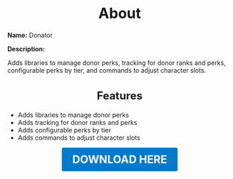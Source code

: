 <h1 style="text-align:center; font-size:2rem; font-weight:bold;">About</h1>

**Name:**
Donator

**Description:**

Adds libraries to manage donor perks, tracking for donor ranks and perks, configurable perks by tier, and commands to adjust character slots.

<h2 style="text-align:center; font-size:1.5rem; font-weight:bold;">Features</h2>

- Adds libraries to manage donor perks
- Adds tracking for donor ranks and perks
- Adds configurable perks by tier
- Adds commands to adjust character slots




<p align="center"><a href="https://github.com/LiliaFramework/Modules/raw/refs/heads/gh-pages/donator.zip" style="display:inline-block;padding:12px 24px;font-size:1.5rem;font-weight:bold;text-decoration:none;color:#fff;background-color:var(--md-primary-fg-color,#007acc);border-radius:4px;">DOWNLOAD HERE</a></p>

